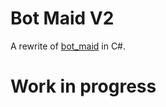 # Bot Maid V2

A rewrite of [bot_maid](https://github.com/lucastso10/bot_maid) in C#.

# Work in progress